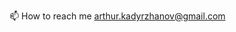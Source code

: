  📫 How to reach me arthur.kadyrzhanov@gmail.com

<!---
ArturKadyrzhan/ArturKadyrzhan is a ✨ special ✨ repository because its `README.md` (this file) appears on your GitHub profile.
You can click the Preview link to take a look at your changes.
--->
